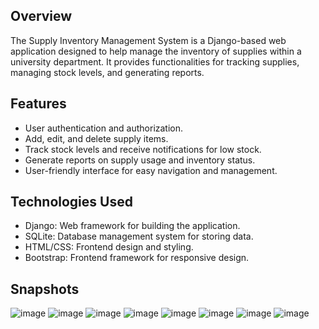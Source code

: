 ## Overview
The Supply Inventory Management System is a Django-based web application designed to help manage the inventory of supplies within a university department. It provides functionalities for tracking supplies, managing stock levels, and generating reports.

## Features
* User authentication and authorization.
* Add, edit, and delete supply items.
* Track stock levels and receive notifications for low stock.
* Generate reports on supply usage and inventory status.
* User-friendly interface for easy navigation and management.

## Technologies Used
* Django: Web framework for building the application.
* SQLite: Database management system for storing data.
* HTML/CSS: Frontend design and styling.
* Bootstrap: Frontend framework for responsive design.

## Snapshots
![image](https://github.com/Tariq-amir/inventory-management/assets/20150887/3be5bba1-f1e1-42a7-9dfd-a8e662323723)
![image](https://github.com/Tariq-amir/inventory-management/assets/20150887/46eb2ab0-70b9-44e0-bedd-bedbb8b13a3a)
![image](https://github.com/Tariq-amir/inventory-management/assets/20150887/89ff1f96-c756-4e4e-858c-5daebb95158e)
![image](https://github.com/Tariq-amir/inventory-management/assets/20150887/9c37849c-801d-4f46-be84-867ddbbef94a)
![image](https://github.com/Tariq-amir/inventory-management/assets/20150887/e8081227-a81e-4835-9a68-13290ccdb508)
![image](https://github.com/Tariq-amir/inventory-management/assets/20150887/f27f88ac-2e7e-49ad-a387-14cf7a4003b4)
![image](https://github.com/Tariq-amir/inventory-management/assets/20150887/3342dd63-710d-4496-8af6-9cbaac037a23)
![image](https://github.com/Tariq-amir/inventory-management/assets/20150887/191a0377-a923-423b-a682-8b3218f137b1)
